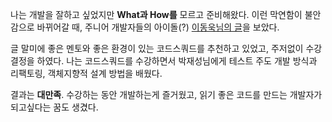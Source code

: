 나는 개발을 잘하고 싶었지만 **What과 How를** 모르고 준비해왔다. 이런 막연함이 불안감으로 바뀌어갈 때, 주니어 개발자들의 아이돌(?) [이동욱님의 글](https://jojoldu.tistory.com/277?category=689637)을 보았다.

글 말미에 좋은 멘토와 좋은 환경이 있는 코드스쿼드를 추천하고 있었고, 주저없이 수강결정을 하였다. 나는 코드스쿼드를 수강하면서 박재성님에게 테스트 주도 개발 방식과 리팩토링, 객체지향적 설계 방법을 배웠다.

결과는 **대만족**. 수강하는 동안 개발하는게 즐거웠고, 읽기 좋은 코드를 만드는 개발자가 되고싶다는 꿈도 생겼다.
